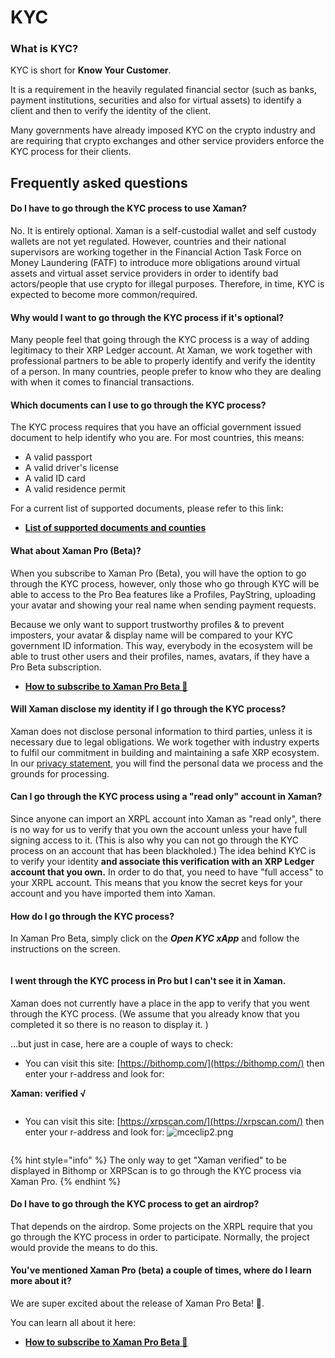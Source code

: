 # KYC

### **What is KYC?**

KYC is short for **Know Your Customer**.

It is a requirement in the heavily regulated financial sector (such as banks, payment institutions, securities and also for virtual assets) to identify a client and then to verify the identity of the client.

Many governments have already imposed KYC on the crypto industry and are requiring that crypto exchanges and other service providers enforce the KYC process for their clients.&#x20;

## Frequently asked questions

#### **Do I have to go through the KYC process to use Xaman?**

No. It is entirely optional. Xaman is a self-custodial wallet and self custody wallets are not yet regulated. However, countries and their national supervisors are working together in the Financial Action Task Force on Money Laundering (FATF) to introduce more obligations around virtual assets and virtual asset service providers in order to identify bad actors/people that use crypto for illegal purposes. Therefore, in time, KYC is expected to become more common/required. &#x20;

#### **Why would I want to go through the KYC process if it's optional?**&#x20;

Many people feel that going through the KYC process is a way of adding legitimacy to their XRP Ledger account. At Xaman, we work together with professional partners to be able to properly identify and verify the identity of a person. In many countries, people prefer to know who they are dealing with when it comes to financial transactions.

#### **Which documents can I use to go through the KYC process?**

The KYC process requires that you have an official government issued document to help identify who you are. For most countries, this means:

* A valid passport
* A valid driver's license
* A valid ID card
* A valid residence permit

For a current list of supported documents, please refer to this link:

* [**List of supported documents and counties**](https://www.veriff.com/supported-countries)&#x20;

#### **What about Xaman Pro (Beta)?**&#x20;

When you subscribe to Xaman Pro (Beta), you will have the option to go through the KYC process, however, only those who go through KYC will be able to access to the Pro Bea features like a Profiles, PayString, uploading your avatar and showing your real name when sending payment requests.&#x20;

Because we only want to support trustworthy profiles & to prevent imposters, your avatar & display name will be compared to your KYC government ID information. This way, everybody in the ecosystem will be able to trust other users and their profiles, names, avatars, if they have a Pro Beta subscription.

* [**How to subscribe to Xaman Pro Beta 🎉**](../xaman-pro-beta/how-to-subscribe-to-pro.md)

#### **Will Xaman disclose my identity if I go through the KYC process?**

Xaman does not disclose personal information to third parties, unless it is necessary due to legal obligations. We work together with industry experts to fulfil our commitment in building and maintaining a safe XRP ecosystem. In our [privacy statement](../about-xaman-and-xrpl-labs/where-can-i-find-your-privacy-statement.md), you will find the personal data we process and the grounds for processing. &#x20;

#### **Can I go through the KYC process using a "read only" account in Xaman?**

Since anyone can import an XRPL account into Xaman as "read only", there is no way for us to verify that you own the account unless your have full signing access to it. (This is also why you can not go through the KYC process on an account that has been blackholed.) The idea behind KYC is to verify your identity **and associate this verification with an XRP Ledger account that you own.** In order to do that, you need to have "full access" to your XRPL account. This means that you know the secret keys for your account and you have imported them into Xaman.  &#x20;

#### **How do I go through the KYC process?**

In Xaman Pro Beta, simply click on the _**Open KYC xApp**_ and follow the instructions on the screen.

<figure><img src="../.gitbook/assets/Open KYC xApp.png" alt=""><figcaption></figcaption></figure>

#### **I went through the KYC process in Pro but I can't see it in Xaman.**

Xaman does not currently have a place in the app to verify that you went through the KYC process. (We assume that you already know that you completed it so there is no reason to display it. )

...but just in case, here are a couple of ways to check:

* You can visit this site: [https://bithomp.com/](https://bithomp.com/) then enter your r-address and look for: &#x20;

**Xaman: verified √**&#x20;

<figure><img src="../.gitbook/assets/Bithomp - Verified.png" alt=""><figcaption></figcaption></figure>

* You can visit this site: [https://xrpscan.com/](https://xrpscan.com/) then enter your r-address and look for:                          ![mceclip2.png](https://drtc9zr.dlvr.cloud/hc/article\_attachments/4475788481810/mceclip2.png)

<figure><img src="../.gitbook/assets/XRPscan - Verified.png" alt=""><figcaption></figcaption></figure>

{% hint style="info" %}
The only way to get "Xaman verified" to be displayed in Bithomp or XRPScan is to go through the KYC process via Xaman Pro.
{% endhint %}

#### &#x20;**Do I have to go through the KYC process to get an airdrop?**

That depends on the airdrop. Some projects on the XRPL require that you go through the KYC process in order to participate. Normally, the project would provide the means to do this.&#x20;

#### **You've mentioned Xaman Pro (beta) a couple of times, where do I learn more about it?**

We are super excited about the release of Xaman Pro Beta! 🎉.&#x20;

You can learn all about it here:

* &#x20;[**How to subscribe to Xaman Pro Beta 🎉**](../xaman-pro-beta/how-to-subscribe-to-pro.md)
